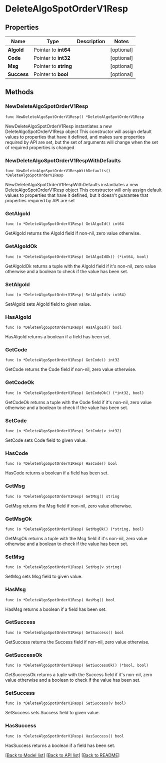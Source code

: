 # DeleteAlgoSpotOrderV1Resp

## Properties

Name | Type | Description | Notes
------------ | ------------- | ------------- | -------------
**AlgoId** | Pointer to **int64** |  | [optional] 
**Code** | Pointer to **int32** |  | [optional] 
**Msg** | Pointer to **string** |  | [optional] 
**Success** | Pointer to **bool** |  | [optional] 

## Methods

### NewDeleteAlgoSpotOrderV1Resp

`func NewDeleteAlgoSpotOrderV1Resp() *DeleteAlgoSpotOrderV1Resp`

NewDeleteAlgoSpotOrderV1Resp instantiates a new DeleteAlgoSpotOrderV1Resp object
This constructor will assign default values to properties that have it defined,
and makes sure properties required by API are set, but the set of arguments
will change when the set of required properties is changed

### NewDeleteAlgoSpotOrderV1RespWithDefaults

`func NewDeleteAlgoSpotOrderV1RespWithDefaults() *DeleteAlgoSpotOrderV1Resp`

NewDeleteAlgoSpotOrderV1RespWithDefaults instantiates a new DeleteAlgoSpotOrderV1Resp object
This constructor will only assign default values to properties that have it defined,
but it doesn't guarantee that properties required by API are set

### GetAlgoId

`func (o *DeleteAlgoSpotOrderV1Resp) GetAlgoId() int64`

GetAlgoId returns the AlgoId field if non-nil, zero value otherwise.

### GetAlgoIdOk

`func (o *DeleteAlgoSpotOrderV1Resp) GetAlgoIdOk() (*int64, bool)`

GetAlgoIdOk returns a tuple with the AlgoId field if it's non-nil, zero value otherwise
and a boolean to check if the value has been set.

### SetAlgoId

`func (o *DeleteAlgoSpotOrderV1Resp) SetAlgoId(v int64)`

SetAlgoId sets AlgoId field to given value.

### HasAlgoId

`func (o *DeleteAlgoSpotOrderV1Resp) HasAlgoId() bool`

HasAlgoId returns a boolean if a field has been set.

### GetCode

`func (o *DeleteAlgoSpotOrderV1Resp) GetCode() int32`

GetCode returns the Code field if non-nil, zero value otherwise.

### GetCodeOk

`func (o *DeleteAlgoSpotOrderV1Resp) GetCodeOk() (*int32, bool)`

GetCodeOk returns a tuple with the Code field if it's non-nil, zero value otherwise
and a boolean to check if the value has been set.

### SetCode

`func (o *DeleteAlgoSpotOrderV1Resp) SetCode(v int32)`

SetCode sets Code field to given value.

### HasCode

`func (o *DeleteAlgoSpotOrderV1Resp) HasCode() bool`

HasCode returns a boolean if a field has been set.

### GetMsg

`func (o *DeleteAlgoSpotOrderV1Resp) GetMsg() string`

GetMsg returns the Msg field if non-nil, zero value otherwise.

### GetMsgOk

`func (o *DeleteAlgoSpotOrderV1Resp) GetMsgOk() (*string, bool)`

GetMsgOk returns a tuple with the Msg field if it's non-nil, zero value otherwise
and a boolean to check if the value has been set.

### SetMsg

`func (o *DeleteAlgoSpotOrderV1Resp) SetMsg(v string)`

SetMsg sets Msg field to given value.

### HasMsg

`func (o *DeleteAlgoSpotOrderV1Resp) HasMsg() bool`

HasMsg returns a boolean if a field has been set.

### GetSuccess

`func (o *DeleteAlgoSpotOrderV1Resp) GetSuccess() bool`

GetSuccess returns the Success field if non-nil, zero value otherwise.

### GetSuccessOk

`func (o *DeleteAlgoSpotOrderV1Resp) GetSuccessOk() (*bool, bool)`

GetSuccessOk returns a tuple with the Success field if it's non-nil, zero value otherwise
and a boolean to check if the value has been set.

### SetSuccess

`func (o *DeleteAlgoSpotOrderV1Resp) SetSuccess(v bool)`

SetSuccess sets Success field to given value.

### HasSuccess

`func (o *DeleteAlgoSpotOrderV1Resp) HasSuccess() bool`

HasSuccess returns a boolean if a field has been set.


[[Back to Model list]](../README.md#documentation-for-models) [[Back to API list]](../README.md#documentation-for-api-endpoints) [[Back to README]](../README.md)


